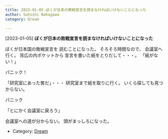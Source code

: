 ```yaml
---
title: 2023-01-05 ぼくが日本の敗戦宣言を読まなければいけないことになった
author: Satoshi Nakagawa
category: Dream

---
```


[2023-01-05] **ぼくが日本の敗戦宣言を読まなければいけないことになった** 

 ぼくが日本国の敗戦宣言を
読むことになった。
そろそろ時間なので、
会議室へ行く。
背広の内ポケットから
宣言を書いた紙をとりだして・・・。
「紙がない！」

 パニック！

 「研究室にあった筈だ」・・・
研究室まで紙を取りに行く。
いくら探しても見つからない。

 パニック

 「とにかく会議室に戻ろう」

 会議室への道が分からない。
頭がまっしろになった。

- Category: [Dream](https://merapano.github.io/categories.html#Dream)

